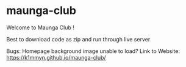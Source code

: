 # maunga-club

Welcome to Maunga Club !

Best to download code as zip and run through live server

Bugs: Homepage background image unable to load?
Link to Website: https://k1mmyn.github.io/maunga-club/
